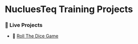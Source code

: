 # NucluesTeq Training Projects  

### 🚀 Live Projects 

- 🎲 [Roll The Dice Game](https://ashishdode.github.io/NucluesTeq_Training/javascript_assignment-1/)  
 

